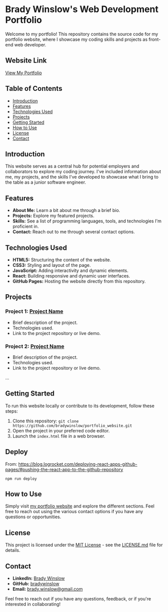 # Brady Winslow's Web Development Portfolio

Welcome to my portfolio! This repository contains the source code for my portfolio website, where I showcase my coding skills and projects as front-end web developer.

## Website Link
[View My Portfolio](https://bradywinslow.com)

## Table of Contents
- [Introduction](#introduction)
- [Features](#features)
- [Technologies Used](#technologies-used)
- [Projects](#projects)
- [Getting Started](#getting-started)
- [How to Use](#how-to-use)
- [License](#license)
- [Contact](#contact)

## Introduction
This website serves as a central hub for potential employers and collaborators to explore my coding journey. I've included information about me, my projects, and the skills I've developed to showcase what I bring to the table as a junior software engineer.

## Features
- **About Me:** Learn a bit about me through a brief bio.
- **Projects:** Explore my featured projects.
- **Skills:** See a list of programming languages, tools, and technologies I'm proficient in.
- **Contact:** Reach out to me through several contact options.

## Technologies Used
- **HTML5:** Structuring the content of the website.
- **CSS3:** Styling and layout of the page.
- **JavaScript:** Adding interactivity and dynamic elements.
- **React:** Building responsive and dynamic user interfaces.
- **GitHub Pages:** Hosting the website directly from this repository.

## Projects
### Project 1: [Project Name](project-link)
- Brief description of the project.
- Technologies used.
- Link to the project repository or live demo.

### Project 2: [Project Name](project-link)
- Brief description of the project.
- Technologies used.
- Link to the project repository or live demo.

...

## Getting Started
To run this website locally or contribute to its development, follow these steps:

1. Clone this repository: `git clone https://github.com/bradywinslow/portfolio_website.git`
2. Open the project in your preferred code editor.
3. Launch the `index.html` file in a web browser.

## Deploy
From: https://blog.logrocket.com/deploying-react-apps-github-pages/#pushing-the-react-app-to-the-github-repository
```
npm run deploy
```

## How to Use
Simply visit [my portfolio website](https://bradywinslow.com) and explore the different sections. Feel free to reach out using the various contact options if you have any questions or opportunities.

## License
This project is licensed under the [MIT License](LICENSE.md) - see the [LICENSE.md](LICENSE.md) file for details.

## Contact
- **LinkedIn:** [Brady Winslow](https://www.linkedin.com/in/bradywinslow/)
- **GitHub:** [bradywinslow](https://github.com/bradywinslow)
- **Email:** brady.winslow@gmail.com

Feel free to reach out if you have any questions, feedback, or if you're interested in collaborating!
